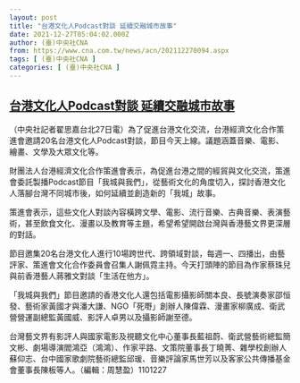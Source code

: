 ```yaml
---
layout: post
title: "台港文化人Podcast對談 延續交融城市故事"
date: 2021-12-27T05:04:02.000Z
author: (臺)中央社CNA
from: https://www.cna.com.tw/news/acn/202112270094.aspx
tags: [ (臺)中央社CNA ]
categories: [ (臺)中央社CNA ]
---
```

<!--1640581442000-->
[台港文化人Podcast對談 延續交融城市故事](https://www.cna.com.tw/news/acn/202112270094.aspx)
------

<div>
<div></div><div><p>（中央社記者翟思嘉台北27日電）為了促進台港文化交流，台港經濟文化合作策進會邀請20名台港文化人Podcast對談，節目今天上線。議題涵蓋音樂、電影、繪畫、文學及大眾文化等。</p><p>財團法人台港經濟文化合作策進會表示，為促進台港之間的經貿與文化交流，策進會委託製播Podcast節目「我城與我們」，從藝術文化的角度切入，探討香港文化人落腳台灣不同城市後，如何延續並創造新的「我城」故事。</p><p>策進會表示，這些文化人對談內容橫跨文學、電影、流行音樂、古典音樂、表演藝術，甚至飲食文化、漫畫以及教育等主題，希望希望開啟台灣與香港藝文界更深層的對話。</p><p>節目邀集20名台港文化人進行10場跨世代、跨領域對談，每週一、四播出，由藝評家、策進會文化合作委員會召集人謝佩霓主持。今天打頭陣的節目為作家蔡珠兒與前香港藝人蔣雅文對談「生活在他方」。</p><p>「我城與我們」節目邀請的香港文化人還包括電影攝影師關本良、長號演奏家邵恒發、藝術家黃國才與潘大謙、NGO「死嘢」創辦人陳偉霖、漫畫家柳廣成、衛武營營運副總監黃國威、影評人卓男以及攝影師謝至德。</p><p>台灣藝文界有影評人與國家電影及視聽文化中心董事長藍祖蔚、衛武營藝術總監簡文彬、劇場導演閻鴻亞（鴻鴻）、作家平路、文策院董事長丁曉菁、雜學校創辦人蘇仰志、台中國家歌劇院藝術總監邱瑗、音樂評論家馬世芳以及客家公共傳播基金會董事長陳板等人。（編輯：周慧盈）1101227</p></div>
</div>
